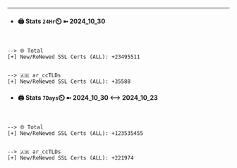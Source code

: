 

---
- #### 🖨️ **Stats** `24Hr`⏲️ ➼ 2024_10_30
```console


--> 🌐 Total
[+] New/ReNewed SSL Certs (ALL): +23495511


--> 🇦🇷 ar_ccTLDs
[+] New/ReNewed SSL Certs (ALL): +35588

```

- #### 🖨️ **Stats** `7Days`⏲️ ➼ 2024_10_30 <--> 2024_10_23
```console


--> 🌐 Total
[+] New/ReNewed SSL Certs (ALL): +123535455


--> 🇦🇷 ar_ccTLDs
[+] New/ReNewed SSL Certs (ALL): +221974

```

